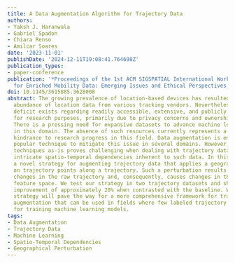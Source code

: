 ```yaml
---
title: A Data Augmentation Algorithm for Trajectory Data
authors:
- Yaksh J. Haranwala
- Gabriel Spadon
- Chiara Renso
- Amilcar Soares
date: '2023-11-01'
publishDate: '2024-12-11T19:08:41.764698Z'
publication_types:
- paper-conference
publication: '*Proceedings of the 1st ACM SIGSPATIAL International Workshop on Methods
  for Enriched Mobility Data: Emerging Issues and Ethical Perspectives 2023*'
doi: 10.1145/3615885.3628008
abstract: The growing prevalence of location-based devices has resulted in a significant
  abundance of location data from various tracking vendors. Nevertheless, a noticeable
  deficit exists regarding readily accessible, extensive, and publicly available datasets
  for research purposes, primarily due to privacy concerns and ownership constraints.
  There is a pressing need for expansive datasets to advance machine learning techniques
  in this domain. The absence of such resources currently represents a substantial
  hindrance to research progress in this field. Data augmentation is emerging as a
  popular technique to mitigate this issue in several domains. However, applying state-of-the-art
  techniques as-is proves challenging when dealing with trajectory data due to the
  intricate spatio-temporal dependencies inherent to such data. In this work, we propose
  a novel strategy for augmenting trajectory data that applies a geographical perturbation
  on trajectory points along a trajectory. Such a perturbation results in controlled
  changes in the raw trajectory and, consequently, causes changes in the trajectory
  feature space. We test our strategy in two trajectory datasets and show a performance
  improvement of approximately 20% when contrasted with the baseline. We believe this
  strategy will pave the way for a more comprehensive framework for trajectory data
  augmentation that can be used in fields where few labeled trajectory data are available
  for training machine learning models.
tags:
- Data Augmentation
- Trajectory Data
- Machine Learning
- Spatio-Temporal Dependencies
- Geographical Perturbation
---
```

